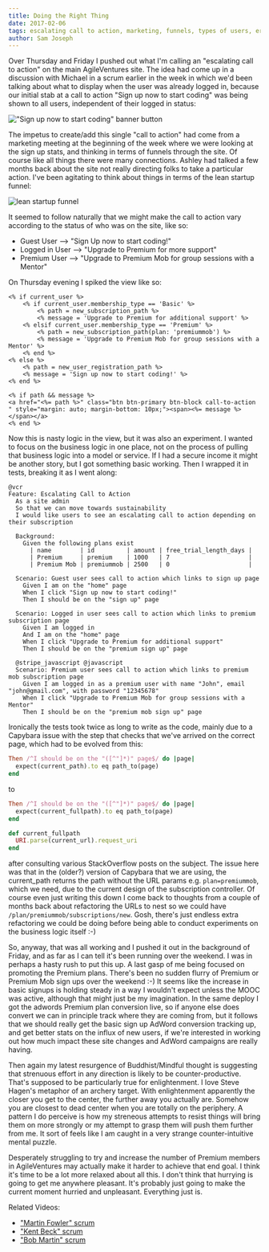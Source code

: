 ```yaml
---
title: Doing the Right Thing
date: 2017-02-06
tags: escalating call to action, marketing, funnels, types of users, erb, spike, Capybara, Cucumber, Buddhism, Enlightenment
author: Sam Joseph
---
```


Over Thursday and Friday I pushed out what I'm calling an "escalating call to action" on the main AgileVentures site.  The idea had come up in a discussion with Michael in a scrum earlier in the week in which we'd been talking about what to display when the user was already logged in, because our initial stab at a call to action "Sign up now to start coding" was being shown to all users, independent of their logged in status:

!["Sign up now to start coding" banner button](https://www.dropbox.com/s/yx69fbv0axhe7kc/Screenshot%202017-02-06%2009.37.58.png?dl=1)

The impetus to create/add this single "call to action" had come from a marketing meeting at the beginning of the week where we were looking at the sign up stats, and thinking in terms of funnels through the site.  Of course like all things there were many connections.  Ashley had talked a few months back about the site not really directing folks to take a particular action.  I've been agitating to think about things in terms of the lean startup funnel:

![lean startup funnel](https://leansteps.files.wordpress.com/2012/10/funnel.png)

It seemed to follow naturally that we might make the call to action vary according to the status of who was on the site, like so:

* Guest User --> "Sign Up now to start coding!"
* Logged in User --> "Upgrade to Premium for more support"
* Premium User -->  "Upgrade to Premium Mob for group sessions with a Mentor"

On Thursday evening I spiked the view like so:

```erb
<% if current_user %>
    <% if current_user.membership_type == 'Basic' %>
        <% path = new_subscription_path %>
        <% message = 'Upgrade to Premium for additional support' %>
    <% elsif current_user.membership_type == 'Premium' %>
        <% path = new_subscription_path(plan: 'premiummob') %>
        <% message = 'Upgrade to Premium Mob for group sessions with a Mentor' %>
    <% end %>
<% else %>
    <% path = new_user_registration_path %>
    <% message = 'Sign up now to start coding!' %>
<% end %>

<% if path && message %>
<a href="<%= path %>" class="btn btn-primary btn-block call-to-action " style="margin: auto; margin-bottom: 10px;"><span><%= message %></span></a>
<% end %>
```

Now this is nasty logic in the view, but it was also an experiment.  I wanted to focus on the business logic in one place, not on the process of pulling that business logic into a model or service.  If I had a secure income it might be another story, but I got something basic working.  Then I wrapped it in tests, breaking it as I went along:

```gherkin
@vcr
Feature: Escalating Call to Action
  As a site admin
  So that we can move towards sustainability
  I would like users to see an escalating call to action depending on their subscription

  Background:
    Given the following plans exist
      | name        | id         | amount | free_trial_length_days |
      | Premium     | premium    | 1000   | 7                      |
      | Premium Mob | premiummob | 2500   | 0                      |

  Scenario: Guest user sees call to action which links to sign up page
    Given I am on the "home" page
    When I click "Sign up now to start coding!"
    Then I should be on the "sign up" page

  Scenario: Logged in user sees call to action which links to premium subscription page
    Given I am logged in
    And I am on the "home" page
    When I click "Upgrade to Premium for additional support"
    Then I should be on the "premium sign up" page

  @stripe_javascript @javascript
  Scenario: Premium user sees call to action which links to premium mob subscription page
    Given I am logged in as a premium user with name "John", email "john@gmail.com", with password "12345678"
    When I click "Upgrade to Premium Mob for group sessions with a Mentor"
    Then I should be on the "premium mob sign up" page
```

Ironically the tests took twice as long to write as the code, mainly due to a Capybara issue with the step that checks that we've arrived on the correct page, which had to be evolved from this:

```rb
Then /^I should be on the "([^"]*)" page$/ do |page|
  expect(current_path).to eq path_to(page)
end
```

to

```rb
Then /^I should be on the "([^"]*)" page$/ do |page|
  expect(current_fullpath).to eq path_to(page)
end

def current_fullpath
  URI.parse(current_url).request_uri
end
```

after consulting various StackOverflow posts on the subject.  The issue here was that in the (older?) version of Capybara that we are using, the current_path returns the path without the URL params e.g. `plan=premiummob`, which we need, due to the current design of the subscription controller.  Of course even just writing this down I come back to thoughts from a couple of months back about refactoring the URLs to nest so we could have `/plan/premiummob/subscriptions/new`.  Gosh, there's just endless extra refactoring we could be doing before being able to conduct experiments on the business logic itself :-)

So, anyway, that was all working and I pushed it out in the background of Friday, and as far as I can tell it's been running over the weekend.  I was in perhaps a hasty rush to put this up.  A last gasp of me being focused on promoting the Premium plans.  There's been no sudden flurry of Premium or Premium Mob sign ups over the weekend :-) It seems like the increase in basic signups is holding steady in a way I wouldn't expect unless the MOOC was active, although that might just be my imagination.  In the same deploy I got the adwords Premium plan conversion live, so if anyone else does convert we can in principle track where they are coming from, but it follows that we should really get the basic sign up AdWord conversion tracking up, and get better stats on the influx of new users, if we're interested in working out how much impact these site changes and AdWord campaigns are really having.

Then again my latest resurgence of Buddhist/Mindful thought is suggesting that strenuous effort in any direction is likely to be counter-productive.  That's supposed to be particularly true for enlightenment.  I love Steve Hagen's metaphor of an archery target.  With enlightenment apparently the closer you get to the center, the further away you actually are.  Somehow you are closest to dead center when you are totally on the periphery.  A pattern I do perceive is how my streneous attempts to resist things will bring them on more strongly or my attempt to grasp them will push them further from me.  It sort of feels like I am caught in a very strange counter-intuitive mental puzzle.

Desperately struggling to try and increase the number of Premium members in AgileVentures may actually make it harder to achieve that end goal.  I think it's time to be a lot more relaxed about all this.  I don't think that hurrying is going to get me anywhere pleasant.  It's probably just going to make the current moment hurried and unpleasant.  Everything just is.

Related Videos:

* ["Martin Fowler" scrum](https://www.youtube.com/watch?v=Gacp_DDpO5M)
* ["Kent Beck" scrum](https://www.youtube.com/watch?v=hzaQlua3_5s)
* ["Bob Martin" scrum](https://www.youtube.com/watch?v=si2W8keQG4o)
